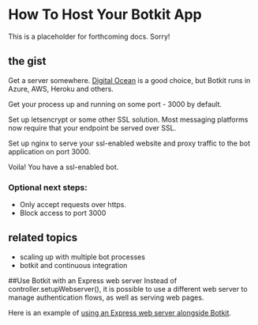 # How To Host Your Botkit App

This is a placeholder for forthcoming docs. Sorry!

## the gist

Get a server somewhere. [Digital Ocean](https://m.do.co/c/c8d2cb189d36) is a good choice, but Botkit runs in Azure, AWS, Heroku and others.

Get your process up and running on some port - 3000 by default.

Set up letsencrypt or some other SSL solution. Most messaging platforms now require that your endpoint be served over SSL.

Set up nginx to serve your ssl-enabled website and proxy traffic to the bot application on port 3000.

Voila! You have a ssl-enabled bot.

### Optional next steps:
* Only accept requests over https.
* Block access to port 3000


## related topics

* scaling up with multiple bot processes
* botkit and continuous integration

##Use Botkit with an Express web server
Instead of controller.setupWebserver(), it is possible to use a different web server to manage authentication flows, as well as serving web pages.

Here is an example of [using an Express web server alongside Botkit](https://github.com/mvaragnat/botkit-express-demo).
